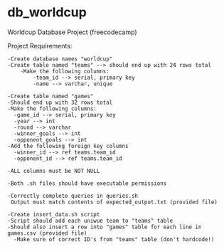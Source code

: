 # db_worldcup
Worldcup Database Project (freecodecamp)

Project Requirements:
  
	-Create database names "worldcup"
	-Create table named "teams" --> should end up with 24 rows total
		-Make the following columns:
			-team_id --> serial, primary key
			-name --> varchar, unique
	
	-Create table named "games"
    -Should end up with 32 rows total
    -Make the following columns:
      -game_id --> serial, primary key
      -year --> int
      -round --> varchar
      -winner_goals --> int
      -opponent_goals --> int
    -Add the following foreign key columns
      -winner_id --> ref teams.team_id
      -opponent_id --> ref teams.team_id
			
	-ALL columns must be NOT NULL
	
	-Both .sh files should have executable permissions
	
	-Correctly complete queries in queries.sh
     Output must match contents of expected_output.txt (provided file)
		 
	-Create insert_data.sh script
    -Script should add each uniwue team to "teams" table
    -Should also insert a row into "games" table for each line in games.csv (provided file)
      -Make sure of correct ID's from "teams" table (don't hardcode!)
